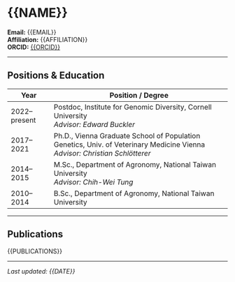 # {{NAME}}

**Email:** {{EMAIL}}  
**Affiliation:** {{AFFILIATION}}  
**ORCID:** [{{ORCID}}](https://orcid.org/{{ORCID}})

---

## Positions & Education

| Year         | Position / Degree                                                                 |
|--------------|------------------------------------------------------------------------------------|
| 2022–present | Postdoc, Institute for Genomic Diversity, Cornell University  <br> *Advisor: Edward Buckler*                      |
| 2017–2021    | Ph.D., Vienna Graduate School of Population Genetics, Univ. of Veterinary Medicine Vienna  <br> *Advisor: Christian Schlötterer* |
| 2014–2015    | M.Sc., Department of Agronomy, National Taiwan University                         <br> *Advisor: Chih-Wei Tung* |
| 2010–2014    | B.Sc., Department of Agronomy, National Taiwan University                         |
---

## Publications

{{PUBLICATIONS}}

---

_Last updated: {{DATE}}_
